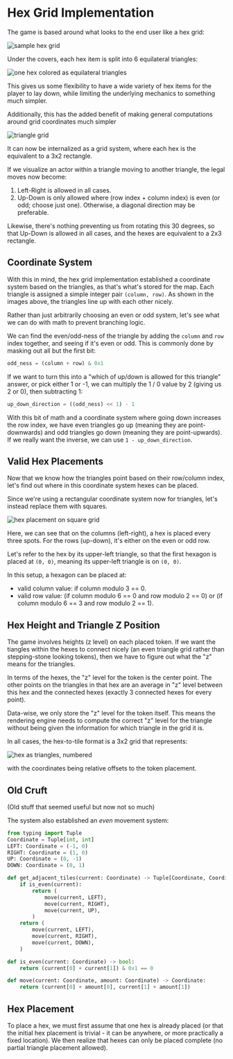 # Hex Grid Implementation

The game is based around what looks to the end user like a hex grid:

![sample hex grid](images/hex-grid.svg)

Under the covers, each hex item is split into 6 equilateral triangles:

![one hex colored as equilateral triangles](images/one-hex-triangles.svg)

This gives us some flexibility to have a wide variety of hex items for the player to lay down, while limiting the underlying mechanics to something much simpler.

Additionally, this has the added benefit of making general computations around grid coordinates much simpler

![triangle grid](images/hex-grid-triangles.svg)

It can now be internalized as a grid system, where each hex is the equivalent to a 3x2 rectangle.

If we visualize an actor within a triangle moving to another triangle, the legal moves now become:

1. Left-Right is allowed in all cases.
2. Up-Down is only allowed where (row index + column index) is even (or odd; choose just one).  Otherwise, a diagonal direction may be preferable.

Likewise, there's nothing preventing us from rotating this 30 degrees, so that Up-Down is allowed in all cases, and the hexes are equivalent to a 2x3 rectangle.

## Coordinate System

With this in mind, the hex grid implementation established a coordinate system based on the triangles, as that's what's stored for the map.  Each triangle is assigned a simple integer pair `(column, row)`.  As shown in the images above, the triangles line up with each other nicely.

Rather than just arbitrarily choosing an even or odd system, let's see what we can do with math to prevent branching logic.

We can find the even/odd-ness of the triangle by adding the `column` and `row` index together, and seeing if it's even or odd.  This is commonly done by masking out all but the first bit:

```python
odd_ness = (column + row) & 0x1
```

If we want to turn this into a "which of up/down is allowed for this triangle" answer, or pick either 1 or -1, we can multiply the 1 / 0 value by 2 (giving us 2 or 0), then subtracting 1:

```python
up_down_direction = ((odd_ness) << 1) - 1
```

With this bit of math and a coordinate system where going down increases the row index, we have even triangles go up (meaning they are point-downwards) and odd triangles go down (meaning they are point-upwards).  If we really want the inverse, we can use `1 - up_down_direction`.

## Valid Hex Placements

Now that we know how the triangles point based on their row/column index, let's find out where in this coordinate system hexes can be placed.

Since we're using a rectangular coordinate system now for triangles, let's instead replace them with squares.

![hex placement on square grid](images/grid-hex-placement.svg)

Here, we can see that on the columns (left-right), a hex is placed every three spots.  For the rows (up-down), it's either on the even or odd row.

Let's refer to the hex by its upper-left triangle, so that the first hexagon is placed at `(0, 0)`, meaning its upper-left triangle is on `(0, 0)`.

In this setup, a hexagon can be placed at:

* valid column value: if column modulo 3 == 0.
* valid row value: (if column modulo 6 == 0 and row modulo 2 == 0) or (if column modulo 6 == 3 and row modulo 2 == 1).


## Hex Height and Triangle Z Position

The game involves heights (z level) on each placed token.  If we want the tiangles within the hexes to connect nicely (an even triangle grid rather than stepping-stone looking tokens), then we have to figure out what the "z" means for the triangles.

In terms of the hexes, the "z" level for the token is the center point.  The other points on the triangles in that hex are an average in "z" level between this hex and the connected hexes (exactly 3 connected hexes for every point).

Data-wise, we only store the "z" level for the token itself.  This means the rendering engine needs to compute the correct "z" level for the triangle without being given the information for which triangle in the grid it is.

In all cases, the hex-to-tile format is a 3x2 grid that represents:

![hex as triangles, numbered](images/one-hex-triangles-numbered.svg)

with the coordinates being relative offsets to the token placement.




## Old Cruft

(Old stuff that seemed useful but now not so much)

The system also established an *even* movement system:

```python
from typing import Tuple
Coordinate = Tuple[int, int]
LEFT: Coordinate = (-1, 0)
RIGHT: Coordinate = (1, 0)
UP: Coordinate = (0, -1)
DOWN: Coordinate = (0, 1)

def get_adjacent_tiles(current: Coordinate) -> Tuple[Coordinate, Coordinate, Coordinate]:
    if is_even(current):
        return (
            move(current, LEFT),
            move(current, RIGHT),
            move(current, UP),
        )
    return (
        move(current, LEFT),
        move(current, RIGHT),
        move(current, DOWN),
    )

def is_even(current: Coordinate) -> bool:
    return (current[0] + current[1]) & 0x1 == 0

def move(current: Coordinate, amount: Coordinate) -> Coordinate:
    return (current[0] + amount[0], current[1] + amount[1])
```


## Hex Placement

To place a hex, we must first assume that one hex is already placed (or that the initial hex placement is trivial - it can be anywhere, or more practically a fixed location).  We then realize that hexes can only be placed complete (no partial triangle placement allowed).
